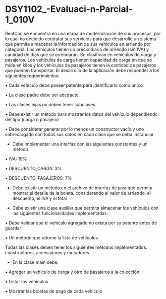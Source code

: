 # DSY1102_-Evaluaci-n-Parcial-1_010V

RentCar, se encuentra en una etapa de modernización de sus procesos, por lo cual ha decidido contratar sus servicios para que desarrolle un sistema que permita almacenar la información de sus vehículos en arriendo por categoría.
Los vehículos tienen un precio diario de arriendo (sin IVA) y cantidad de días que se arrendarán. Se clasifican en vehículos de carga y pasajeros. Los vehículos de carga tienen capacidad de carga en que se mide en kilos y los vehículos de pasajeros tienen la cantidad de pasajeros que pueden transportar. El desarrollo de la aplicación debe responder a los siguientes requerimientos:

• Cada vehículo debe poseer patente para identificarlo como único

• La clase padre debe ser abstracta.

• Las clases hijas no deben tener subclases.

• Debe existir un método para mostrar los datos del vehículo dependiendo del tipo (carga o pasajero)

• Debe considerar generar por lo menos un constructor vacío y uno sobrecargado con todos sus datos en cada clase que se deba instanciar

- Debe implementar una interfaz con las siguientes constantes y un método

• IVA: 19%

• DESCUENTO_CARGA: 3%

• DESCUENTO_PASAJEROS: 7%

- Debe existir un método en el archivo de interfaz de java que permita mostrar el detalle de la boleta, considerando el valor de arriendo, el descuento, el IVA y el total
  
- Debe existir una clase auxiliar que permita almacenar los vehículos con las siguientes funcionalidades implementadas:
  
• Debe validar que el vehículo agregado no exista por su patente antes de guardar

• Un método que retorne la lista de vehículos

Todas las clases deben tener los siguientes métodos implementados: constructores, accesadores y mutadores.

- En la clase main debe:
  
• Agregar un vehículo de carga y otro de pasajeros a la colección

• Listar los vehículos

• Mostrar las boletas de pago de cada vehículo

